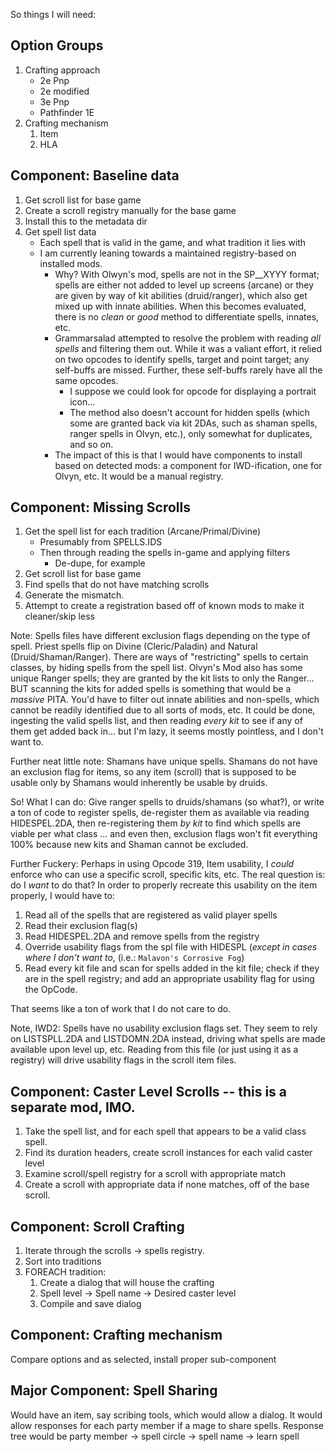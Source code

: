So things I will need:


## Option Groups
1. Crafting approach
    - 2e Pnp
    - 2e modified
    - 3e Pnp
    - Pathfinder 1E
1. Crafting mechanism
    1. Item
    1. HLA


## Component: Baseline data
1. Get scroll list for base game
1. Create a scroll registry manually for the base game
1. Install this to the metadata dir
1. Get spell list data
    - Each spell that is valid in the game, and what tradition it lies with
    - I am currently leaning towards a maintained registry-based on installed mods.
        - Why? With Olwyn's mod, spells are not in the SP__XYYY format; spells are either not added to
        level up screens (arcane) or they are given by way of kit abilities (druid/ranger), which also
        get mixed up with innate abilities. When this becomes evaluated, there is no _clean_ or _good_
        method to differentiate spells, innates, etc.
        - Grammarsalad attempted to resolve the problem with reading _all spells_ and filtering them out.
        While it was a valiant effort, it relied on two opcodes to identify spells, target and point
        target; any self-buffs are missed. Further, these self-buffs rarely have all the same opcodes.
            - I suppose we could look for opcode for displaying a portrait icon...
            - The method also doesn't account for hidden spells (which some are granted back via kit
            2DAs, such as shaman spells, ranger spells in Olvyn, etc.), only somewhat for duplicates,
            and so on.
        - The impact of this is that I would have components to install based on detected mods:
        a component for IWD-ification, one for Olvyn, etc. It would be a manual registry.


## Component: Missing Scrolls
1. Get the spell list for each tradition (Arcane/Primal/Divine)
    - Presumably from SPELLS.IDS
    - Then through reading the spells in-game and applying filters
        - De-dupe, for example
1. Get scroll list for base game
1. Find spells that do not have matching scrolls
1. Generate the mismatch.
1. Attempt to create a registration based off of known mods to make it cleaner/skip less

Note: Spells files have different exclusion flags depending on the type of spell. Priest spells flip on Divine (Cleric/Paladin)
and Natural (Druid/Shaman/Ranger). There are ways of "restricting" spells to certain classes, by hiding spells from the spell list.
Olvyn's Mod also has some unique Ranger spells; they are granted by the kit lists to only the Ranger... BUT scanning the kits
for added spells is something that would be a _massive_ PITA. You'd have to filter out innate abilities and non-spells, which cannot
be readily identified due to all sorts of mods, etc. It could be done, ingesting the valid spells list, and then reading
_every kit_ to see if any of them get added back in... but I'm lazy, it seems mostly pointless, and I don't want to.

Further neat little note: Shamans have unique spells. Shamans do not have an exclusion flag for items,
so any item (scroll) that is supposed to be usable only by Shamans would inherently be usable by druids.

So! What I can do: Give ranger spells to druids/shamans (so what?), or write a ton of code to register spells,
de-register them as available via reading HIDESPEL.2DA, then re-registering them _by kit_ to find which spells are viable per what class
... and even then, exclusion flags won't fit everything 100% because new kits and Shaman cannot be excluded.

Further Fuckery: Perhaps in using Opcode 319, Item usability, I _could_ enforce who can use a specific scroll, specific kits, etc.
The real question is: do I _want_ to do that? In order to properly recreate this usability on the item properly, I would have to:
1. Read all of the spells that are registered as valid player spells
1. Read their exclusion flag(s)
1. Read HIDESPEL.2DA and remove spells from the registry
1. Override usability flags from the spl file with HIDESPL (_except in cases where I don't want to_,
(i.e.: `Malavon's Corrosive Fog`)
1. Read every kit file and scan for spells added in the kit file; check if they are in the spell registry; and add an appropriate
usability flag for using the OpCode.

That seems like a ton of work that I do not care to do.

Note, IWD2: Spells have no usability exclusion flags set. They seem to rely on LISTSPLL.2DA and LISTDOMN.2DA instead,
driving what spells are made available upon level up, etc. Reading from this file (or just using it as a registry)
will drive usability flags in the scroll item files.


## Component: Caster Level Scrolls -- this is a separate mod, IMO.
1. Take the spell list, and for each spell that appears to be a valid class spell.
1. Find its duration headers, create scroll instances for each valid caster level
1. Examine scroll/spell registry for a scroll with appropriate match
1. Create a scroll with appropriate data if none matches, off of the base scroll.


## Component: Scroll Crafting
1. Iterate through the scrolls -> spells registry.
1. Sort into traditions
1. FOREACH tradition:
    1. Create a dialog that will house the crafting
    1. Spell level -> Spell name -> Desired caster level
    1. Compile and save dialog


## Component: Crafting mechanism
Compare options and as selected, install proper sub-component


## Major Component: Spell Sharing
Would have an item, say scribing tools, which would allow a dialog. It would allow responses
for each party member if a mage to share spells.
Response tree would be party member -> spell circle -> spell name -> learn spell
